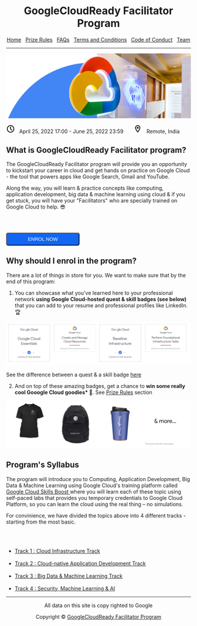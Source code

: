 <center>
    <h1>GoogleCloudReady Facilitator Program</h1>
    <a href="https://dot-space.github.io/GCRF-22/">Home</a>
    &nbsp;
    <a href="https://dot-space.github.io/GCRF-22/prize">Prize Rules</a>
    &nbsp;
    <a href="https://dot-space.github.io/GCRF-22/faqs">FAQs</a>
    &nbsp;
    <a href="https://dot-space.github.io/GCRF-22/tnc">Terms and Conditions</a>
    &nbsp;
    <a href="https://dot-space.github.io/GCRF-22/coc">Code of Conduct</a>
    &nbsp;
    <a href="https://dot-space.github.io/GCRF-22/team">Team</a>
</center>

---

<img src="img/banner.png">

<img src="img/clock.png"> &nbsp; April 25, 2022 17:00 - June 25, 2022 23:59 &nbsp; &nbsp; &nbsp; <img src="img/location.png"> &nbsp; Remote, India

## What is GoogleCloudReady Facilitator program?

<p>
The GoogleCloudReady Facilitator program will provide you an opportunity to kickstart your career in cloud and get hands on practice on Google Cloud - the tool that powers apps like Google Search, Gmail and YouTube.

Along the way, you will learn & practice concepts like computing, application development, big data & machine learning using cloud & if you get stuck, you will have your "Facilitators" who are specially trained on Google Cloud to help. 😎

<br><br>

<a href="https://forms.gle/mTCHGw3cdEojdH4M6">
<button style="background-color: #1266f1; color: white; border-radius: 5px; width: 200px; height: 35px">ENROL NOW</button>
</a>

<br>

</p>

## Why should I enrol in the program?

<p>
There are a lot of things in store for you. We want to make sure that by the end of this program:

1. You can showcase what you've learned here to your professional network <b> using Google Cloud-hosted quest & skill badges (see below) </b> that you can add to your resume and professional profiles like LinkedIn. 🏆

<img src="img/badges.png" />

<br>

See the difference between a quest & a skill badge <a href="https://services.google.com/fh/files/emails/diff_quests_skillbadges.png">here</a>

2. And on top of these amazing badges, get a chance to <b> win some really cool Gooogle Cloud goodies\* 💪</b>. See [Prize Rules](https://dot-space.github.io/GCRF-22/prize) section

<img src="img/prizes_home.png" />

</p>

## Program's Syllabus

<p>
The program will introduce you to Computing, Application Development, Big Data & Machine Learning using Google Cloud's training platform called <a href="https://www.cloudskillsboost.google/" target="_blank"> Google Cloud Skills Boost </a>where you will learn each of these topic using self-paced labs that provides you temporary credentials to Google Cloud Platform, so you can learn the cloud using the real thing – no simulations.

For convinience, we have divided the topics above into 4 different tracks - starting from the most basic.

<br><br>

<ul style="list-style-type:disc">

<li><a href="https://dot-space.github.io/GCRF-22/track_1">Track 1 : Cloud Infrastructure Track</a></li>

<br>

<li><a href="https://dot-space.github.io/GCRF-22/track_2">Track 2 : Cloud-native Application Development Track</a></li>

<br>

<li><a href="https://dot-space.github.io/GCRF-22/track_3">Track 3 : Big Data & Machine Learning Track</a></li>

<br>

<li><a href="https://dot-space.github.io/GCRF-22/track_4">Track 4 : Security, Machine Learning & AI</a></li>

</ul>

</p>

---

<footer>

<center>

<p> All data on this site is copy righted to Google</p>
Copyright ©️ <a href="bit.ly/crf-site">GoogleCloudReady Facilitator Program</a>

</center>

</footer>
